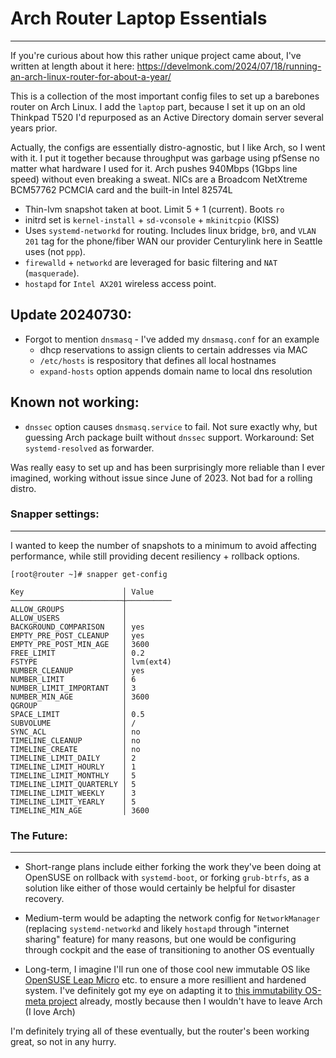 # Arch Router Laptop Essentials
---

If you're curious about how this rather unique project came about, I've written at length about it here:  https://develmonk.com/2024/07/18/running-an-arch-linux-router-for-about-a-year/

This is a collection of the most important config files to set up a barebones router on Arch Linux.  I add the `laptop` part, because I set it up on an old Thinkpad T520 I'd repurposed as an Active Directory domain server several years prior. 

Actually, the configs are essentially distro-agnostic, but I like Arch, so I went with it.  I put it together because throughput was garbage using pfSense no matter what hardware I used for it.  Arch pushes 940Mbps (1Gbps line speed) without even breaking a sweat.  NICs are a Broadcom NetXtreme BCM57762 PCMCIA card and the built-in Intel 82574L

- Thin-lvm snapshot taken at boot. Limit 5 + 1 (current). Boots `ro`
- initrd set is `kernel-install` + `sd-vconsole` + `mkinitcpio` (KISS)
- Uses `systemd-networkd` for routing.  Includes linux bridge, `br0`, and `VLAN 201` tag for the phone/fiber WAN our provider Centurylink here in Seattle uses (not `ppp`). 
- `firewalld` + `networkd` are leveraged for basic filtering and `NAT` (`masquerade`).
- `hostapd` for `Intel AX201` wireless access point. 

Update 20240730: 
---
- Forgot to mention `dnsmasq` - I've added my `dnsmasq.conf` for an example
  - dhcp reservations to assign clients to certain addresses via MAC
  - `/etc/hosts` is respository that defines all local hostnames    
  - `expand-hosts` option appends domain name to local dns resolution

Known not working:
---
- `dnssec` option causes `dnsmasq.service` to fail. Not sure exactly why, but guessing Arch package built without `dnssec` support.  Workaround:  Set `systemd-resolved` as forwarder.

Was really easy to set up and has been surprisingly more reliable than I ever imagined, working without issue since June of 2023.  Not bad for a rolling distro.

### Snapper settings:
---

I wanted to keep the number of snapshots to a minimum to avoid affecting performance, while still providing decent resiliency + rollback options.  

```
[root@router ~]# snapper get-config

Key                      │ Value
─────────────────────────┼──────────
ALLOW_GROUPS             │
ALLOW_USERS              │
BACKGROUND_COMPARISON    │ yes
EMPTY_PRE_POST_CLEANUP   │ yes
EMPTY_PRE_POST_MIN_AGE   │ 3600
FREE_LIMIT               │ 0.2
FSTYPE                   │ lvm(ext4)
NUMBER_CLEANUP           │ yes
NUMBER_LIMIT             │ 6
NUMBER_LIMIT_IMPORTANT   │ 3
NUMBER_MIN_AGE           │ 3600
QGROUP                   │
SPACE_LIMIT              │ 0.5
SUBVOLUME                │ /
SYNC_ACL                 │ no
TIMELINE_CLEANUP         │ no
TIMELINE_CREATE          │ no
TIMELINE_LIMIT_DAILY     │ 2
TIMELINE_LIMIT_HOURLY    │ 1
TIMELINE_LIMIT_MONTHLY   │ 5
TIMELINE_LIMIT_QUARTERLY │ 5
TIMELINE_LIMIT_WEEKLY    │ 3
TIMELINE_LIMIT_YEARLY    │ 5
TIMELINE_MIN_AGE         │ 3600
```

### The Future:
--- 

- Short-range plans include either forking the work they've been doing at OpenSUSE on rollback with `systemd-boot`, or forking `grub-btrfs`, as a solution like either of those would certainly be helpful for disaster recovery.

- Medium-term would be adapting the network config for `NetworkManager` (replacing `systemd-networkd` and likely `hostapd` through "internet sharing" feature) for many reasons, but one would be configuring through cockpit and the ease of transitioning to another OS eventually

- Long-term, I imagine I'll run one of those cool new immutable OS like [OpenSUSE Leap Micro](https://get.opensuse.org/leapmicro) etc. to ensure a more resillient and hardened system.  I've definitely got my eye on adapting it to [this immutability OS-meta project](https://github.com/ashos/ashos) already, mostly because then I wouldn't have to leave Arch (I love Arch)

I'm definitely trying all of these eventually, but the router's been working great, so not in any hurry.
